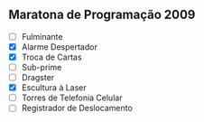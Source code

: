 ## Maratona de Programação 2009

- [ ] Fulminante
- [x] Alarme Despertador
- [x] Troca de Cartas
- [ ] Sub-prime
- [ ] Dragster
- [x] Escultura à Laser
- [ ] Torres de Telefonia Celular
- [ ] Registrador de Deslocamento
